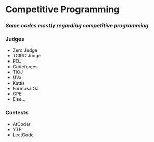 # Competitive Programming
### *Some codes mostly regarding competitive programming*
### **Judges**
* Zero Judge
* TCIRC Judge
* POJ
* Codeforces
* TIOJ
* UVa
* Kattis
* Formosa OJ
* GPE
* Else...
### **Contests**
* AtCoder
* YTP
* LeetCode